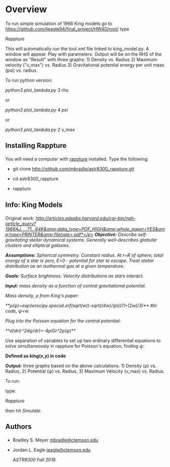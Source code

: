 Overview
========

To run simple simulation of 1966 King models go to https://github.com/jleagle94/final_project/HW40/root/
type <i></p>
  Rappture </p>
  </i>
This will automatically run the tool.xml file linked to king_model.py. A window will appear. Play with parameters. Output will be on the RHS of the window as "Result" with three graphs: 1) Density vs. Radius 2) Maximum velocity ("v_max") vs. Radius 3) Gravitational potential energy per unit mass (psi) vs. radius.</p>

To run python version: </p>
<i>
  python3 plot_lambda.py 3 rho</p>
  </i>
or</p>
<i>
  python3 plot_lambda.py 4 psi</p>
  </i>
or</p>
<i>
  python3 plot_lambda.py 2 v_max</p>
</i>

Installing Rappture</p>
------------
You will need a computer with [rappture](https://nanohub.org/infrastructure/rappture/) installed.  Type the following:</p>
* git clone http://github.com/mbradle/astr8300_rappture.git</p>
* cd astr8300_rappture</p>
* rappture</p>

Info: King Models</p>
----
Original work: *http://articles.adsabs.harvard.edu/cgi-bin/nph-iarticle_query?1966AJ.....71...64K&amp;data_type=PDF_HIGH&amp;whole_paper=YES&amp;type=PRINTER&amp;filetype=.pdf*</p>
<b>Objective:</b> Describe self-gravitating stellar dynamical systems. Generally well-describes globular clusters and elliptical galaxies.</p>
<b>Assumptions:</b> Spherical symmetry. Constant radius. At r=R of sphere, total energy of a star is zero, E=0 - potential for star to escape. Treat stellar distribution as an isothermal gas at a given temperature.</p>
<b>Goals:</b> Surface brightness. Velocity distributions as stars interact.</p>
<b>Input:</b> mass density as a function of central gravitational potential.</p>
Mass density, &rho; from King's paper:</p>
**&rho;(&psi;)=exp(w)*scipy.special.erf(sqrt(w))-sqrt((4*w)/(pi))*(1+(2*w)/3)** #In code, &psi;=w.</p>
Plug into the Poisson equation for the central potential:</p>
**d/dr(r^2*d&psi;/dr)=-4*pi*G*r^2*&rho;(&psi;)**</p>
Use separation of variables to set up two ordinary differential equations to solve simultaneously in rappture for Poisson's equation, finding &psi;:</p>
**Defined as king(x,y) in code**</p>
<b>Output:</b> three graphs based on the above calculations. 1) Density (&rho;) vs. Radius, 2) Potential (&psi;) vs. Radius, 3) Maximum Velocity (v_max) vs. Radius.</p>

To run:</p>
type:</p>
<i>Rappture</i></p>
then hit *Simulate*.</p>

Authors</p>
-------

- Bradley S. Meyer <mbradle@clemson.edu></p>
- Jordan L. Eagle <jeagle@clemson.edu></p>
*ASTR8300 Fall 2018*.
